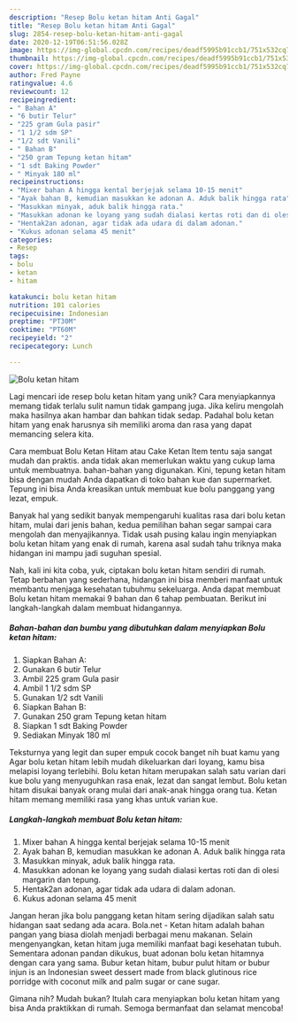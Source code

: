 ```yaml
---
description: "Resep Bolu ketan hitam Anti Gagal"
title: "Resep Bolu ketan hitam Anti Gagal"
slug: 2854-resep-bolu-ketan-hitam-anti-gagal
date: 2020-12-19T06:51:56.028Z
image: https://img-global.cpcdn.com/recipes/deadf5995b91ccb1/751x532cq70/bolu-ketan-hitam-foto-resep-utama.jpg
thumbnail: https://img-global.cpcdn.com/recipes/deadf5995b91ccb1/751x532cq70/bolu-ketan-hitam-foto-resep-utama.jpg
cover: https://img-global.cpcdn.com/recipes/deadf5995b91ccb1/751x532cq70/bolu-ketan-hitam-foto-resep-utama.jpg
author: Fred Payne
ratingvalue: 4.6
reviewcount: 12
recipeingredient:
- " Bahan A"
- "6 butir Telur"
- "225 gram Gula pasir"
- "1 1/2 sdm SP"
- "1/2 sdt Vanili"
- " Bahan B"
- "250 gram Tepung ketan hitam"
- "1 sdt Baking Powder"
- " Minyak 180 ml"
recipeinstructions:
- "Mixer bahan A hingga kental berjejak selama 10-15 menit"
- "Ayak bahan B, kemudian masukkan ke adonan A. Aduk balik hingga rata"
- "Masukkan minyak, aduk balik hingga rata."
- "Masukkan adonan ke loyang yang sudah dialasi kertas roti dan di olesi margarin dan tepung."
- "Hentak2an adonan, agar tidak ada udara di dalam adonan."
- "Kukus adonan selama 45 menit"
categories:
- Resep
tags:
- bolu
- ketan
- hitam

katakunci: bolu ketan hitam 
nutrition: 101 calories
recipecuisine: Indonesian
preptime: "PT30M"
cooktime: "PT60M"
recipeyield: "2"
recipecategory: Lunch

---
```



![Bolu ketan hitam](https://img-global.cpcdn.com/recipes/deadf5995b91ccb1/751x532cq70/bolu-ketan-hitam-foto-resep-utama.jpg)

Lagi mencari ide resep bolu ketan hitam yang unik? Cara menyiapkannya memang tidak terlalu sulit namun tidak gampang juga. Jika keliru mengolah maka hasilnya akan hambar dan bahkan tidak sedap. Padahal bolu ketan hitam yang enak harusnya sih memiliki aroma dan rasa yang dapat memancing selera kita.

Cara membuat Bolu Ketan Hitam atau Cake Ketan Item tentu saja sangat mudah dan praktis. anda tidak akan memerlukan waktu yang cukup lama untuk membuatnya. bahan-bahan yang digunakan. Kini, tepung ketan hitam bisa dengan mudah Anda dapatkan di toko bahan kue dan supermarket. Tepung ini bisa Anda kreasikan untuk membuat kue bolu panggang yang lezat, empuk.

Banyak hal yang sedikit banyak mempengaruhi kualitas rasa dari bolu ketan hitam, mulai dari jenis bahan, kedua pemilihan bahan segar sampai cara mengolah dan menyajikannya. Tidak usah pusing kalau ingin menyiapkan bolu ketan hitam yang enak di rumah, karena asal sudah tahu triknya maka hidangan ini mampu jadi suguhan spesial.


Nah, kali ini kita coba, yuk, ciptakan bolu ketan hitam sendiri di rumah. Tetap berbahan yang sederhana, hidangan ini bisa memberi manfaat untuk membantu menjaga kesehatan tubuhmu sekeluarga. Anda dapat membuat Bolu ketan hitam memakai 9 bahan dan 6 tahap pembuatan. Berikut ini langkah-langkah dalam membuat hidangannya.

<!--inarticleads1-->

##### Bahan-bahan dan bumbu yang dibutuhkan dalam menyiapkan Bolu ketan hitam:

1. Siapkan  Bahan A:
1. Gunakan 6 butir Telur
1. Ambil 225 gram Gula pasir
1. Ambil 1 1/2 sdm SP
1. Gunakan 1/2 sdt Vanili
1. Siapkan  Bahan B:
1. Gunakan 250 gram Tepung ketan hitam
1. Siapkan 1 sdt Baking Powder
1. Sediakan  Minyak 180 ml


Teksturnya yang legit dan super empuk cocok banget nih buat kamu yang Agar bolu ketan hitam lebih mudah dikeluarkan dari loyang, kamu bisa melapisi loyang terlebihi. Bolu ketan hitam merupakan salah satu varian dari kue bolu yang menyuguhkan rasa enak, lezat dan sangat lembut. Bolu ketan hitam disukai banyak orang mulai dari anak-anak hingga orang tua. Ketan hitam memang memiliki rasa yang khas untuk varian kue. 

<!--inarticleads2-->

##### Langkah-langkah membuat Bolu ketan hitam:

1. Mixer bahan A hingga kental berjejak selama 10-15 menit
1. Ayak bahan B, kemudian masukkan ke adonan A. Aduk balik hingga rata
1. Masukkan minyak, aduk balik hingga rata.
1. Masukkan adonan ke loyang yang sudah dialasi kertas roti dan di olesi margarin dan tepung.
1. Hentak2an adonan, agar tidak ada udara di dalam adonan.
1. Kukus adonan selama 45 menit


Jangan heran jika bolu panggang ketan hitam sering dijadikan salah satu hidangan saat sedang ada acara. Bola.net - Ketan hitam adalah bahan pangan yang biasa diolah menjadi berbagai menu makanan. Selain mengenyangkan, ketan hitam juga memiliki manfaat bagi kesehatan tubuh. Sementara adonan pandan dikukus, buat adonan bolu ketan hitamnya dengan cara yang sama. Bubur ketan hitam, bubur pulut hitam or bubur injun is an Indonesian sweet dessert made from black glutinous rice porridge with coconut milk and palm sugar or cane sugar. 

Gimana nih? Mudah bukan? Itulah cara menyiapkan bolu ketan hitam yang bisa Anda praktikkan di rumah. Semoga bermanfaat dan selamat mencoba!
